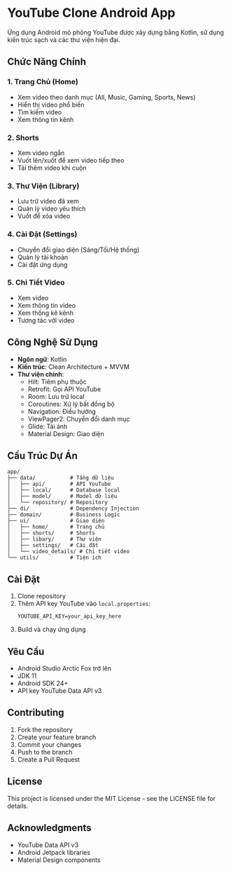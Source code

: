 # YouTube Clone Android App

Ứng dụng Android mô phỏng YouTube được xây dựng bằng Kotlin, sử dụng kiến trúc sạch và các thư viện hiện đại.

## Chức Năng Chính

### 1. Trang Chủ (Home)
- Xem video theo danh mục (All, Music, Gaming, Sports, News)
- Hiển thị video phổ biến
- Tìm kiếm video
- Xem thông tin kênh

### 2. Shorts
- Xem video ngắn
- Vuốt lên/xuốt để xem video tiếp theo
- Tải thêm video khi cuộn

### 3. Thư Viện (Library)
- Lưu trữ video đã xem
- Quản lý video yêu thích
- Vuốt để xóa video

### 4. Cài Đặt (Settings)
- Chuyển đổi giao diện (Sáng/Tối/Hệ thống)
- Quản lý tài khoản
- Cài đặt ứng dụng

### 5. Chi Tiết Video
- Xem video
- Xem thông tin video
- Xem thống kê kênh
- Tương tác với video

## Công Nghệ Sử Dụng

- **Ngôn ngữ**: Kotlin
- **Kiến trúc**: Clean Architecture + MVVM
- **Thư viện chính**:
  - Hilt: Tiêm phụ thuộc
  - Retrofit: Gọi API YouTube
  - Room: Lưu trữ local
  - Coroutines: Xử lý bất đồng bộ
  - Navigation: Điều hướng
  - ViewPager2: Chuyển đổi danh mục
  - Glide: Tải ảnh
  - Material Design: Giao diện

## Cấu Trúc Dự Án

```
app/
├── data/           # Tầng dữ liệu
│   ├── api/        # API YouTube
│   ├── local/      # Database local
│   ├── model/      # Model dữ liệu
│   └── repository/ # Repository
├── di/             # Dependency Injection
├── domain/         # Business Logic
├── ui/             # Giao diện
│   ├── home/       # Trang chủ
│   ├── shorts/     # Shorts
│   ├── libary/     # Thư viện
│   ├── settings/   # Cài đặt
│   └── video_details/ # Chi tiết video
└── utils/          # Tiện ích
```

## Cài Đặt

1. Clone repository
2. Thêm API key YouTube vào `local.properties`:
   ```
   YOUTUBE_API_KEY=your_api_key_here
   ```
3. Build và chạy ứng dụng

## Yêu Cầu

- Android Studio Arctic Fox trở lên
- JDK 11
- Android SDK 24+
- API key YouTube Data API v3

## Contributing

1. Fork the repository
2. Create your feature branch
3. Commit your changes
4. Push to the branch
5. Create a Pull Request

## License

This project is licensed under the MIT License - see the LICENSE file for details.

## Acknowledgments

- YouTube Data API v3
- Android Jetpack libraries
- Material Design components 